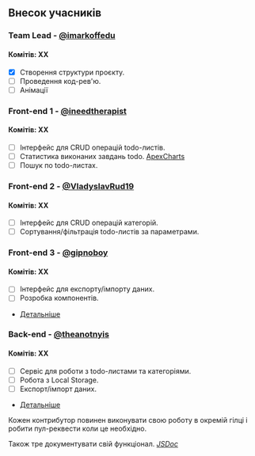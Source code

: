 ﻿## Внесок учасників

### Team Lead - [@imarkoffedu](https://github.com/imarkoffedu)
#### Комітів: XX
- [x] Створення структури проєкту.
- [ ] Проведення код-рев'ю.
- [ ] Анімації

### Front-end 1 - [@ineedtherapist](https://github.com/ineedtherapist)
#### Комітів: XX
- [ ] Інтерфейс для CRUD операцій todo-листів.
- [ ] Статистика виконаних завдань todo. [ApexCharts](https://apexcharts.com/)
- [ ] Пошук по todo-листах.

### Front-end 2 - [@VladyslavRud19](https://github.com/VladyslavRud19)
#### Комітів: XX
- [ ] Інтерфейс для CRUD операцій категорій.
- [ ] Сортування/фільтрація todo-листів за параметрами.

### Front-end 3 - [@gipnoboy](https://github.com/gipnoboy)
#### Комітів: XX
- [ ] Інтерфейс для експорту/імпорту даних.
- [ ] Розробка компонентів.
- [Детальніше](./frontend3-task.md)

### Back-end - [@theanotnyis](https://github.com/theantonyis)
#### Комітів: XX
- [ ] Сервіс для роботи з todo-листами та категоріями.
- [ ] Робота з Local Storage.
- [ ] Експорт/імпорт даних.
- [Детальніше](./backend-task.md)

Кожен контрибутор повинен виконувати свою роботу в окремій гілці і робити пул-реквести коли це необхідно.

Також тре документувати свій функціонал. _[JSDoc](https://jsdoc.app/about-getting-started)_